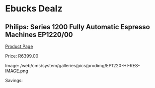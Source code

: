 
# Ebucks Dealz
## Philips: Series 1200 Fully Automatic Espresso Machines EP1220/00
[Product Page](https://www.ebucks.com/web/shop/productSelected.do?prodId=1165753718&catId=704984897)

Price: R6399.00

Image: /web/cms/system/galleries/pics/prodimg/EP1220-HI-RES-IMAGE.png

Savings: 


	